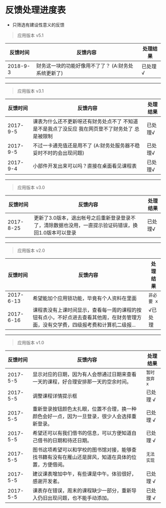 # 反馈处理进度表

- 只筛选有建设性意义的反馈

> 应用版本 v5.1

反馈时间| 反馈内容| 处理结果
-|-|-
2018-9-3 | 财务这一块的功能好像用不了了？ (A:财务处系统更新了) | 已处理√

---

> 应用版本 v3.1

反馈时间| 反馈内容| 处理结果
-|-|-
2017-9-5 | 课表为什么还不更新呀还有财务处点不了 不知道是不是我点了没反应 我在网页登不了财务处了 总是被限制 | 已处理√
2017-9-5 | 不过一卡通充值还是用不了 (A:财务处服务器不稳妥时不时的会出现问题) | 已处理√
2017-9-4 | 小部件开发出来可以吗？直接在桌面看见课程表 | 已处理√

---

> 应用版本 v3.0

反馈时间| 反馈内容| 处理结果
-|-|-
2017-8-25 | 更新了3.0版本，退出帐号之后重新登录登录不了，清除数据也没用，一直提示验证码错误，换回1.0版本可以登录 | 已处理√

---

> 应用版本 v2.0

反馈时间| 反馈内容| 处理结果
-|-|-
2017-6-13 | 希望能加个应用锁功能，毕竟有个人资料在里面 | `非必要 x`
2017-6-16 | 课程表没有上课时间显示，查看每一周的课程的按钮有点小，不好点进去查看其他周，在财务管理方面，没有交学费，四级报考费和计算机二级报... | √已处理

---

> 应用版本 v1.0

反馈时间| 反馈内容| 处理结果
-|-|-
2017-5-5 | 显示对应的日期，因为有人会想通过日期来查看一天的课程，好合理安排那一天的空余时间。 | `暂时放弃 x`
2017-5-5 | 调整课程详情提示框 | 已处理 √
2017-5-5 | 重新登录按钮颜色太扎眼，位置不合理，换一种颜色会好一点，因为一旦登录，很少人会选择重新登录。 | 已处理 √
2017-5-5 | 希望还可以有我们借书的信息，可以方便知道自己借书的日期和待还日期。 | 已处理 √
2017-5-5 | 图书这项希望可以和学校的图书馆对接，能够查找书籍有没有在雁山还是屏风，知道在具体的位置，方便借阅。 | `无法实现`
2017-5-5 | 建议课表增加中午，有些课是中午。体验很好，感谢开发者。| 已处理 √
2017-5-5 | 课表存在错误，周末的课程缺少一部分，重新导入仍旧出现问题，也不能手动添加。| 已处理 √

